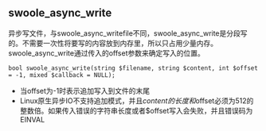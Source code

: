 ## swoole_async_write
异步写文件，与swoole_async_writefile不同，swoole_async_write是分段写的。不需要一次性将要写的内容放到内存里，所以只占用少量内存。swoole_async_write通过传入的offset参数来确定写入的位置。

~~~
bool swoole_async_write(string $filename, string $content, int $offset = -1, mixed $callback = NULL);
~~~

* 当offset为-1时表示追加写入到文件的末尾
* Linux原生异步IO不支持追加模式，并且$content的长度和$offset必须为512的整数倍。如果传入错误的字符串长度或者$offset写入会失败，并且错误码为EINVAL